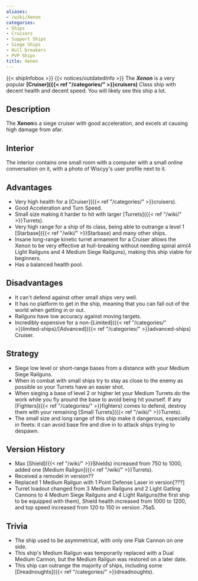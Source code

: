 ```yaml
---
aliases:
- /wiki/Xenon
categories:
- Ships
- Cruisers
- Support Ships
- Siege Ships
- Hull breakers
- PVP Ships
title: Xenon
---
```


{{< shipInfobox >}} {{< notices/outdatedInfo >}} The **_Xenon_** is a very popular **[Cruiser]({{< ref "/categories/" >}}cruisers)** Class ship with decent health and decent speed. You will likely see this ship a lot.

## Description

The **Xenon**is a siege cruiser with good acceleration, and excels at causing high damage from afar.

## Interior

The interior contains one small room with a computer with a small online conversation on it, with a photo of Wiscyy's user profile next to it.

## Advantages

- Very high health for a [Cruiser]({{< ref "/categories/" >}}cruisers).
- Good Acceleration and Turn Speed.
- Small size making it harder to hit with larger [Turrets]({{< ref "/wiki/" >}}Turrets).
- Very high range for a ship of its class, being able to outrange a level 1 [Starbase]({{< ref "/wiki/" >}}Starbase) and many other ships.
- Insane long-range kinetic turret armament for a Cruiser allows the Xenon to be very effective at hull-breaking without needing spinal aim(4 Light Railguns and 4 Medium Siege Railguns), making this ship viable for beginners.
- Has a balanced health pool.

## Disadvantages

- It can't defend against other small ships very well.
- It has no platform to get in the ship, meaning that you can fall out of the world when getting in or out.
- Railguns have low accuracy against moving targets.
- Incredibly expensive for a non-[Limited]({{< ref "/categories/" >}}limited-ships)/[Advanced]({{< ref "/categories/" >}}advanced-ships) Cruiser.

## Strategy

- Siege low level or short-range bases from a distance with your Medium Siege Railguns.
- When in combat with small ships try to stay as close to the enemy as possible so your Turrets have an easier shot.
- When sieging a base of level 2 or higher let your Medium Turrets do the work while you fly around the base to avoid being hit yourself. If any [Fighters]({{< ref "/categories/" >}}fighters) comes to defend, destroy them with your remaining [Small Turrets]({{< ref "/wiki/" >}}Turrets).
- The small size and long range of this ship make it dangerous, especially in fleets: it can avoid base fire and dive in to attack ships trying to despawn.

## Version History 

- Max [Shield]({{< ref "/wiki/" >}}Shields) increased from 750 to 1000, added one [Medium Railgun]({{< ref "/wiki/" >}}Turrets).
- Received a remodel in version??
- Replaced 1 Medium Railgun with 1 Point Defense Laser in version[???]
- Turret loadout changed from 3 Medium Railguns and 2 Light Gatling Cannons to 4 Medium Siege Railguns and 4 Light Railguns(the first ship to be equipped with them), Shield health increased from 1000 to 1200, and top speed increased from 120 to 150 in version .75a5.

## Trivia

- The ship used to be asymmetrical, with only one Flak Cannon on one side.
- This ship's Medium Railgun was temporarily replaced with a Dual Medium Cannon, but the Medium Railgun was restored on a later date.
- This ship can outrange the majority of ships, including some [Dreadnoughts]({{< ref "/categories/" >}}dreadnoughts).